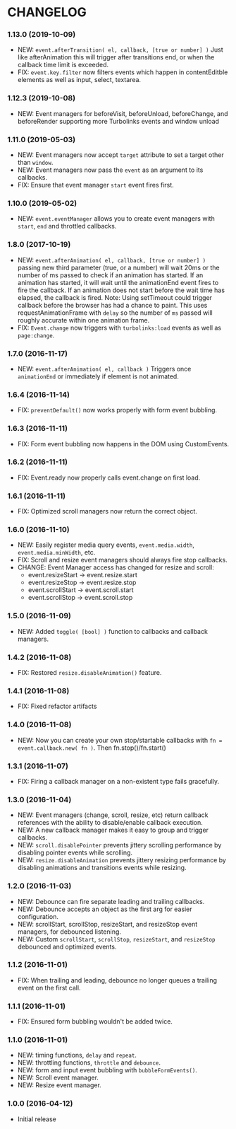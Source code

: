 # CHANGELOG

### 1.13.0 (2019-10-09)
- NEW: `event.afterTransition( el, callback, [true or number] )`
  Just like afterAnimation this will trigger after transitions end, or when the callback time limit is exceeded.
- FIX: `event.key.filter` now filters events which happen in contentEditble elements as well as input, select, textarea.

### 1.12.3 (2019-10-08)
- NEW: Event managers for beforeVisit, beforeUnload, beforeChange, and beforeRender supporting more Turbolinks events and window unload

### 1.11.0 (2019-05-03)
- NEW: Event managers now accept `target` attribute to set a target other than `window`.
- NEW: Event managers now pass the `event` as an argument to its callbacks.
- FIX: Ensure that event manager `start` event fires first.

### 1.10.0 (2019-05-02)
- NEW: `event.eventManager` allows you to create event managers with `start`, `end` and throttled callbacks.

### 1.8.0 (2017-10-19)
- NEW: `event.afterAnimation( el, callback, [true or number] )`
  passing new third parameter (true, or a number) will wait 20ms or the number of ms passed to check if an animation has started.
  If an animation has started, it will wait until the animationEnd event fires to fire the callback.
  If an animation does not start before the wait time has elapsed, the callback is fired.
  Note: Using setTimeout could trigger callback before the browser has had a chance to paint.
        This uses requestAnimationFrame with `delay` so the number of `ms` passed will roughly accurate within one animation frame.
- FIX: `Event.change` now triggers with `turbolinks:load` events as well as `page:change`.

### 1.7.0 (2016-11-17)

- NEW: `event.afterAnimation( el, callback )` Triggers once `animationEnd` or immediately if element is not animated.

### 1.6.4 (2016-11-14)

- FIX: `preventDefault()` now works properly with form event bubbling.

### 1.6.3 (2016-11-11)

- FIX: Form event bubbling now happens in the DOM using CustomEvents.

### 1.6.2 (2016-11-11)

- FIX: Event.ready now properly calls event.change on first load.

### 1.6.1 (2016-11-11)

- FIX: Optimized scroll managers now return the correct object.

### 1.6.0 (2016-11-10)

- NEW: Easily register media query events, `event.media.width`, `event.media.minWidth`, etc.
- FIX: Scroll and resize event managers should always fire stop callbacks.
- CHANGE: Event Manager access has changed for resize and scroll: 
  - event.resizeStart -> event.resize.start
  - event.resizeStop  -> event.resize.stop
  - event.scrollStart -> event.scroll.start
  - event.scrollStop  -> event.scroll.stop

### 1.5.0 (2016-11-09)

- NEW: Added `toggle( [bool] )` function to callbacks and callback managers.

### 1.4.2 (2016-11-08)

- FIX: Restored `resize.disableAnimation()` feature.

### 1.4.1 (2016-11-08)

- FIX: Fixed refactor artifacts

### 1.4.0 (2016-11-08)

- NEW: Now you can create your own stop/startable callbacks with `fn = event.callback.new( fn )`. Then fn.stop()/fn.start()

### 1.3.1 (2016-11-07)

- FIX: Firing a callback manager on a non-existent type fails gracefully.

### 1.3.0 (2016-11-04)

- NEW: Event managers (change, scroll, resize, etc) return callback references with the ability to
    disable/enable callback execution.
- NEW: A new callback manager makes it easy to group and trigger callbacks.
- NEW: `scroll.disablePointer` prevents jittery scrolling performance by disabling pointer events while scrolling.
- NEW: `resize.disableAnimation` prevents jittery resizing performance by disabling animations and transitions events while resizing.

### 1.2.0 (2016-11-03)

- NEW: Debounce can fire separate leading and trailing callbacks.
- NEW: Debounce accepts an object as the first arg for easier configuration.
- NEW: scrollStart, scrollStop, resizeStart, and resizeStop event managers, for debounced listening.
- NEW: Custom `scrollStart`, `scrollStop`, `resizeStart`, and `resizeStop` debounced and optimized events.

### 1.1.2 (2016-11-01)

- FIX: When trailing and leading, debounce no longer queues a trailing event on the first call.

### 1.1.1 (2016-11-01)

- FIX: Ensured form bubbling wouldn't be added twice.

### 1.1.0 (2016-11-01)

- NEW: timing functions, `delay` and `repeat`.
- NEW: throttling functions, `throttle` and `debounce`.
- NEW: form and input event bubbling with `bubbleFormEvents()`.
- NEW: Scroll event manager.
- NEW: Resize event manager.

### 1.0.0 (2016-04-12)

- Initial release
